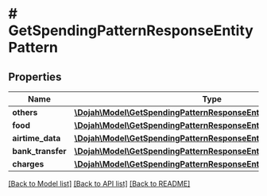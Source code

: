# # GetSpendingPatternResponseEntityPattern

## Properties

Name | Type | Description | Notes
------------ | ------------- | ------------- | -------------
**others** | [**\Dojah\Model\GetSpendingPatternResponseEntityPatternOthers**](GetSpendingPatternResponseEntityPatternOthers.md) |  | [optional]
**food** | [**\Dojah\Model\GetSpendingPatternResponseEntityPatternFood**](GetSpendingPatternResponseEntityPatternFood.md) |  | [optional]
**airtime_data** | [**\Dojah\Model\GetSpendingPatternResponseEntityPatternAirtimeData**](GetSpendingPatternResponseEntityPatternAirtimeData.md) |  | [optional]
**bank_transfer** | [**\Dojah\Model\GetSpendingPatternResponseEntityPatternBankTransfer**](GetSpendingPatternResponseEntityPatternBankTransfer.md) |  | [optional]
**charges** | [**\Dojah\Model\GetSpendingPatternResponseEntityPatternCharges**](GetSpendingPatternResponseEntityPatternCharges.md) |  | [optional]

[[Back to Model list]](../../README.md#models) [[Back to API list]](../../README.md#endpoints) [[Back to README]](../../README.md)
